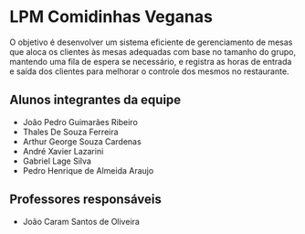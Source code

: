 # LPM Comidinhas Veganas
O objetivo é desenvolver um sistema eficiente de gerenciamento de mesas que aloca os clientes às mesas adequadas com base no tamanho do grupo, mantendo uma fila de espera se necessário, e registra as horas de entrada e saída dos clientes para melhorar o controle dos mesmos no restaurante.

## Alunos integrantes da equipe

* João Pedro Guimarães Ribeiro
* Thales De Souza Ferreira
* Arthur George Souza Cardenas
* André Xavier Lazarini
* Gabriel Lage Silva
* Pedro Henrique de Almeida Araujo

## Professores responsáveis

* João Caram Santos de Oliveira

